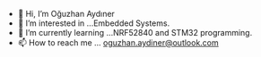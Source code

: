 - 👋 Hi, I’m Oğuzhan Aydıner
- 👀 I’m interested in ...Embedded Systems. 
- 🌱 I’m currently learning ...NRF52840 and STM32 programming.
- 📫 How to reach me ... oguzhan.aydiner@outlook.com

